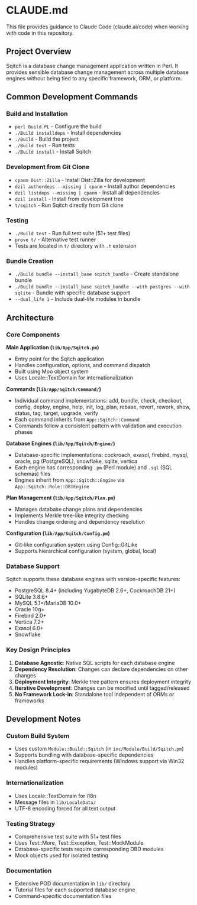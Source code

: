 # CLAUDE.md

This file provides guidance to Claude Code (claude.ai/code) when working with code in this repository.

## Project Overview

Sqitch is a database change management application written in Perl. It provides sensible database change management across multiple database engines without being tied to any specific framework, ORM, or platform.

## Common Development Commands

### Build and Installation
- `perl Build.PL` - Configure the build
- `./Build installdeps` - Install dependencies
- `./Build` - Build the project
- `./Build test` - Run tests
- `./Build install` - Install Sqitch

### Development from Git Clone
- `cpanm Dist::Zilla` - Install Dist::Zilla for development
- `dzil authordeps --missing | cpanm` - Install author dependencies
- `dzil listdeps --missing | cpanm` - Install all dependencies
- `dzil install` - Install from development tree
- `t/sqitch` - Run Sqitch directly from Git clone

### Testing
- `./Build test` - Run full test suite (51+ test files)
- `prove t/` - Alternative test runner
- Tests are located in `t/` directory with `.t` extension

### Bundle Creation
- `./Build bundle --install_base sqitch_bundle` - Create standalone bundle
- `./Build bundle --install_base sqitch_bundle --with postgres --with sqlite` - Bundle with specific database support
- `--dual_life 1` - Include dual-life modules in bundle

## Architecture

### Core Components

**Main Application (`lib/App/Sqitch.pm`)**
- Entry point for the Sqitch application
- Handles configuration, options, and command dispatch
- Built using Moo object system
- Uses Locale::TextDomain for internationalization

**Commands (`lib/App/Sqitch/Command/`)**
- Individual command implementations: add, bundle, check, checkout, config, deploy, engine, help, init, log, plan, rebase, revert, rework, show, status, tag, target, upgrade, verify
- Each command inherits from `App::Sqitch::Command`
- Commands follow a consistent pattern with validation and execution phases

**Database Engines (`lib/App/Sqitch/Engine/`)**
- Database-specific implementations: cockroach, exasol, firebird, mysql, oracle, pg (PostgreSQL), snowflake, sqlite, vertica
- Each engine has corresponding `.pm` (Perl module) and `.sql` (SQL schemas) files
- Engines inherit from `App::Sqitch::Engine` via `App::Sqitch::Role::DBIEngine`

**Plan Management (`lib/App/Sqitch/Plan.pm`)**
- Manages database change plans and dependencies
- Implements Merkle tree-like integrity checking
- Handles change ordering and dependency resolution

**Configuration (`lib/App/Sqitch/Config.pm`)**
- Git-like configuration system using Config::GitLike
- Supports hierarchical configuration (system, global, local)

### Database Support

Sqitch supports these database engines with version-specific features:
- PostgreSQL 8.4+ (including YugabyteDB 2.6+, CockroachDB 21+)
- SQLite 3.8.6+
- MySQL 5.1+/MariaDB 10.0+
- Oracle 10g+
- Firebird 2.0+
- Vertica 7.2+
- Exasol 6.0+
- Snowflake

### Key Design Principles

1. **Database Agnostic**: Native SQL scripts for each database engine
2. **Dependency Resolution**: Changes can declare dependencies on other changes
3. **Deployment Integrity**: Merkle tree pattern ensures deployment integrity
4. **Iterative Development**: Changes can be modified until tagged/released
5. **No Framework Lock-in**: Standalone tool independent of ORMs or frameworks

## Development Notes

### Custom Build System
- Uses custom `Module::Build::Sqitch` (in `inc/Module/Build/Sqitch.pm`)
- Supports bundling with database-specific dependencies
- Handles platform-specific requirements (Windows support via Win32 modules)

### Internationalization
- Uses Locale::TextDomain for i18n
- Message files in `lib/LocaleData/`
- UTF-8 encoding forced for all text output

### Testing Strategy
- Comprehensive test suite with 51+ test files
- Uses Test::More, Test::Exception, Test::MockModule
- Database-specific tests require corresponding DBD modules
- Mock objects used for isolated testing

### Documentation
- Extensive POD documentation in `lib/` directory
- Tutorial files for each supported database engine
- Command-specific documentation files